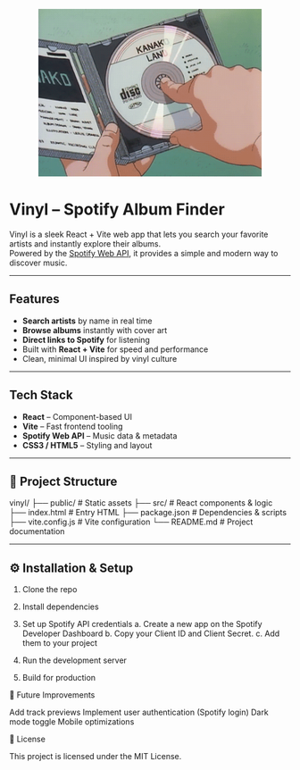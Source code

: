 <p align="center">
  <img src="src/assets/hero.gif" alt="Vinyl aesthetic gif" width="400px"/>
</p>

# Vinyl – Spotify Album Finder

Vinyl is a sleek React + Vite web app that lets you search your favorite artists and instantly explore their albums.  
Powered by the [Spotify Web API](https://developer.spotify.com/documentation/web-api/), it provides a simple and modern way to discover music.

---

## Features
- **Search artists** by name in real time  
- **Browse albums** instantly with cover art  
- **Direct links to Spotify** for listening  
- Built with **React + Vite** for speed and performance  
- Clean, minimal UI inspired by vinyl culture  

---

## Tech Stack
- **React** – Component-based UI  
- **Vite** – Fast frontend tooling  
- **Spotify Web API** – Music data & metadata  
- **CSS3 / HTML5** – Styling and layout  

---

## 📂 Project Structure
vinyl/
├── public/ # Static assets
├── src/ # React components & logic
├── index.html # Entry HTML
├── package.json # Dependencies & scripts
├── vite.config.js # Vite configuration
└── README.md # Project documentation


---

## ⚙️ Installation & Setup

1. Clone the repo

2. Install dependencies

3. Set up Spotify API credentials
   a. Create a new app on the Spotify Developer Dashboard
   b. Copy your Client ID and Client Secret.
   c. Add them to your project

4. Run the development server

5. Build for production

📌 Future Improvements

Add track previews
Implement user authentication (Spotify login)
Dark mode toggle
Mobile optimizations

📜 License

This project is licensed under the MIT License.








   
